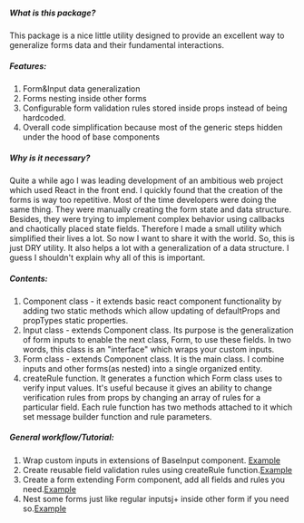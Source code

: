##### What is this package?

This package is a nice little utility designed to provide an excellent way to generalize forms data and their fundamental interactions.

##### Features:
1. Form&Input data generalization
2. Forms nesting inside other forms
3. Configurable form validation rules stored inside props instead of being hardcoded.
4. Overall code simplification because most of the generic steps hidden under the hood of base components

##### Why is it necessary?

Quite a while ago I was leading development of an ambitious web project which used React in the front end. I quickly found that the creation of the forms is way too repetitive. Most of the time developers were doing the same thing. They were manually creating the form state and data structure. Besides, they were trying to implement complex behavior using callbacks and chaotically placed state fields.  Therefore I made a small utility which simplified their lives a lot.  So now I want to share it with the world.  So, this is just DRY utility. It also helps a lot with a generalization of a data structure. I guess I shouldn't explain why all of this is important.

##### Contents:
1. Component class - it extends basic react component functionality by adding two static methods which allow updating of defaultProps and propTypes static properties.
2. Input class - extends Component class.  Its purpose is the generalization of form inputs to enable the next class, Form, to use these fields. In two words, this class is an "interface" which wraps your custom inputs.  
3. Form class - extends Component class. It is the main class. I combine inputs and other forms(as nested) into a single organized entity.
4. createRule function. It generates a function which Form class uses to verify input values.  It's useful because it gives an ability to change verification rules from props by changing an array of rules for a particular field.  Each rule function has two methods attached to it which set message builder function and rule parameters.

##### General workflow/Tutorial:
1. Wrap custom inputs in extensions of BaseInput component. [Example](https://github.com/Neketek/react-generic-form/blob/master/app/src/component/input/text.jsx)
2. Create reusable field validation rules using createRule function.[Example](https://github.com/Neketek/react-generic-form/blob/master/app/src/component/form/rule.jsx)
3. Create a form extending Form component, add all fields and rules you need.[Example](https://github.com/Neketek/react-generic-form/blob/master/app/src/component/form/name.jsx)
4. Nest some forms just like regular inputsj+ inside other form if you need so.[Example](https://github.com/Neketek/react-generic-form/blob/master/app/src/component/form/profile.jsx)
